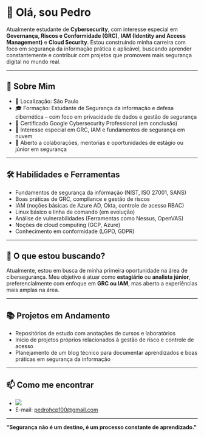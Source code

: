 # 👋 Olá, sou Pedro

Atualmente estudante de **Cybersecurity**, com interesse especial em **Governança, Riscos e Conformidade (GRC)**, **IAM (Identity and Access Management)** e **Cloud Security**. Estou construindo minha carreira com foco em segurança da informação prática e aplicável, buscando aprender constantemente e contribuir com projetos que promovem mais segurança digital no mundo real.

---

## 🎯 Sobre Mim

- 📍 Localização: São Paulo
- 🎓 Formação: Estudante de Segurança da informação e defesa cibernética – com foco em privacidade de dados e gestão de segurança
- 📜 Certificado Google Cybersecurity Professional (em conclusão)
- 🧠 Interesse especial em GRC, IAM e fundamentos de segurança em nuvem
- 🤝 Aberto a colaborações, mentorias e oportunidades de estágio ou júnior em segurança

---

## 🛠️ Habilidades e Ferramentas

- Fundamentos de segurança da informação (NIST, ISO 27001, SANS)
- Boas práticas de GRC, compliance e gestão de riscos
- IAM (noções básicas de Azure AD, Okta, controle de acesso RBAC)
- Linux básico e linha de comando (em evolução)
- Análise de vulnerabilidades (Ferramentas como Nessus, OpenVAS)
- Noções de cloud computing (GCP, Azure)
- Conhecimento em conformidade (LGPD, GDPR)

---

## 🚀 O que estou buscando?

Atualmente, estou em busca de minha primeira oportunidade na área de cibersegurança. Meu objetivo é atuar como **estagiário** ou **analista júnior**, preferencialmente com enfoque em **GRC ou IAM**, mas aberto a experiências mais amplas na área.

---

## 📚 Projetos em Andamento

- Repositórios de estudo com anotações de cursos e laboratórios
- Início de projetos próprios relacionados à gestão de risco e controle de acesso
- Planejamento de um blog técnico para documentar aprendizados e boas práticas em segurança da informação

---

## 📫 Como me encontrar

- <a href="https://linkedin.com/in/pedro-henrique-cardoso-pereira"><img src="https://img.shields.io/badge/-LinkedIn-0072b1?&style=for-the-badge&logo=linkedin&logoColor=white" /></a>
- E-mail: pedrohcp100@gmail.com  


---

**"Segurança não é um destino, é um processo constante de aprendizado."**


